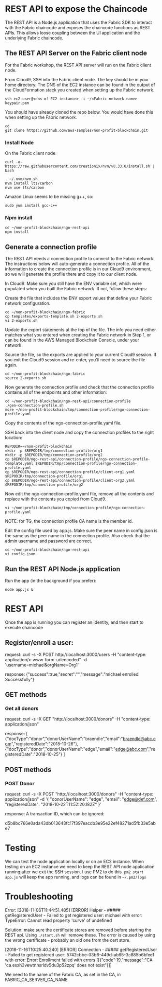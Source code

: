 # REST API to expose the Chaincode

The REST API is a Node.js application that uses the Fabric SDK to interact with the Fabric chaincode
and exposes the chaincode functions as REST APIs. This allows loose coupling between the UI application
and the underlying Fabric chaincode.

## The REST API Server on the Fabric client node
For the Fabric workshop, the REST API server will run on the Fabric client node.

From Cloud9, SSH into the Fabric client node. The key should be in your home directory. The DNS of the
EC2 instance can be found in the output of the CloudFormation stack you created when setting up the
Fabric network.

```
ssh ec2-user@<dns of EC2 instance> -i ~/<Fabric network name>-keypair.pem
```

You should have already cloned the repo below. You would have done this when setting up the
Fabric network.

```
cd
git clone https://github.com/aws-samples/non-profit-blockchain.git
```

### Install Node
On the Fabric client node.

```
curl -o- https://raw.githubusercontent.com/creationix/nvm/v0.33.0/install.sh | bash
```

```
. ~/.nvm/nvm.sh
nvm install lts/carbon
nvm use lts/carbon
```

Amazon Linux seems to be missing g++, so:

```
sudo yum install gcc-c++
```

### Npm install

```
cd ~/non-profit-blockchain/ngo-rest-api
npm install
```

## Generate a connection profile

The REST API needs a connection profile to connect to the Fabric network. The instructions below will 
auto-generate a connection profile. All of the information to create the connection profile is in 
our Cloud9 environment, so we will generate the profile there and copy it to our client node.

In Cloud9:
Make sure you still have the ENV variable set, which were populated when you built the Fabric network.
If not, follow these steps:

Create the file that includes the ENV export values that define your Fabric network configuration.

```
cd ~/non-profit-blockchain/ngo-fabric
cp templates/exports-template.sh 2-exports.sh
vi 2-exports.sh
```

Update the export statements at the top of the file. The info you need either matches what you 
entered when creating the Fabric network in Step 1, or can be found in the AWS Managed Blockchain Console,
under your network.

Source the file, so the exports are applied to your current Cloud9 session. If you exit the Cloud9
session and re-enter, you'll need to source the file again.

```
cd ~/non-profit-blockchain/ngo-fabric
source 2-exports.sh
```

Now generate the connection profile and check that the connection profile contains all of the
endpoints and other information:

```
cd ~/non-profit-blockchain/ngo-rest-api/connection-profile
./gen-connection-profile.sh
more ~/non-profit-blockchain/tmp/connection-profile/ngo-connection-profile.yaml
```

Copy the contents of the ngo-connection-profile.yaml file.

SSH back into the client node and copy the connection profiles to the right location:

```
REPODIR=~/non-profit-blockchain
mkdir -p $REPODIR/tmp/connection-profile/org1
mkdir -p $REPODIR/tmp/connection-profile/org2
cp $REPODIR/ngo-rest-api/connection-profile/ngo-connection-profile-template.yaml $REPODIR/tmp/connection-profile/ngo-connection-profile.yaml
cp $REPODIR/ngo-rest-api/connection-profile/client-org1.yaml $REPODIR/tmp/connection-profile/org1
cp $REPODIR/ngo-rest-api/connection-profile/client-org2.yaml $REPODIR/tmp/connection-profile/org2
```

Now edit the ngo-connection-profile.yaml file, remove all the contents and replace with the contents you
copied from Cloud9.

```
vi ~/non-profit-blockchain/tmp/connection-profile/ngo-connection-profile.yaml
```
NOTE: for TG, the connection profile CA name is the member id.

Edit the config file used by app.js. Make sure the peer name in config.json is the same as the
peer name in the connection profile. Also check that the admin username and password are correct.

```
cd ~/non-profit-blockchain/ngo-rest-api
vi config.json
```

## Run the REST API Node.js application

Run the app (in the background if you prefer):

```
node app.js &
```

# REST API 
Once the app is running you can register an identity, and then start to execute chaincode

## Register/enroll a user:

request:
curl -s -X POST http://localhost:3000/users -H "content-type: application/x-www-form-urlencoded" -d 'username=michael&orgName=Org1'

response:
{"success":true,"secret":"","message":"michael enrolled Successfully"}

## GET methods

### Get all donors

request:
curl -s -X GET   "http://localhost:3000/donors" -H "content-type: application/json"

response:
[
    {"docType":"donor","donorUserName":"braendle","email":"braendle@abc.com","registeredDate":"2018-10-26"},
    {"docType":"donor","donorUserName":"edge","email":"edge@abc.com","registeredDate":"2018-10-25"}
]

## POST methods

### POST Donor

request:
curl -s -X POST "http://localhost:3000/donors" -H "content-type: application/json" -d '{ 
   "donorUserName": "edge", 
   "email": "edge@def.com", 
   "registeredDate": "2018-10-22T11:52:20.182Z" 
}'

response:
A transaction ID, which can be ignored:

d5b8bc766e0ada43db013643fc17f397eacdb3e95e22ef48271ad5fb33e5abe7

# Testing
We can test the node application locally or on an EC2 instance. When testing on an EC2 instance 
we need to keep the REST API node application running after we exit the SSH session. I use PM2 to do 
this. `pm2 start app.js` will keep the app running, and logs can be found in `~/.pm2/logs`

# Troubleshooting

Error: [2018-11-06T11:44:51.485] [ERROR] Helper - ##### getRegisteredUser - Failed to get registered user: michael with error: TypeError: Cannot read property 'curve' of undefined

Solution: make sure the certificate stores are removed before starting the REST api. Using `./start.sh` will remove these. The 
error is caused by using the wrong certificate - probably an old one from the cert store.


[2018-11-16T10:25:40.240] [ERROR] Connection - ##### getRegisteredUser - Failed to get registered user: 5742cbbe-03b6-449d-ab65-3c885b6bfee1 with error: Error: Enrollment failed with errors [[{"code":19,"message":"CA 'ca.esxh3vewtnhsrldv5du3p52zpq' does not exist"}]]

We need to the name of the Fabric CA, as set in the CA, in FABRIC_CA_SERVER_CA_NAME